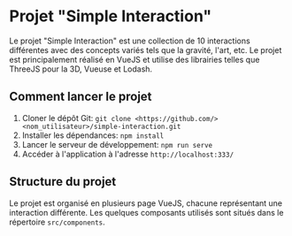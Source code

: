 # Projet "Simple Interaction"

Le projet "Simple Interaction" est une collection de 10 interactions différentes avec des concepts variés tels que la gravité, l'art, etc. Le projet est principalement réalisé en VueJS et utilise des librairies telles que ThreeJS pour la 3D, Vueuse et Lodash.

## Comment lancer le projet

1. Cloner le dépôt Git: `git clone <https://github.com/><nom_utilisateur>/simple-interaction.git`
2. Installer les dépendances: `npm install`
3. Lancer le serveur de développement: `npm run serve`
4. Accéder à l'application à l'adresse `http://localhost:333/`

## Structure du projet

Le projet est organisé en plusieurs page VueJS, chacune représentant une interaction différente. Les quelques composants utilisés sont situés dans le répertoire `src/components`.
